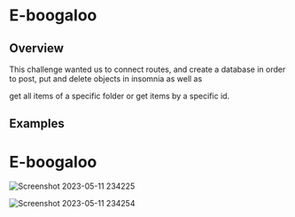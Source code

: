 # E-boogaloo

## Overview

This challenge wanted us to connect routes, and create a database in order to post, put and delete objects in insomnia as well as

get all items of a specific folder or get items by a specific id.

## Examples
# E-boogaloo

![Screenshot 2023-05-11 234225](https://github.com/Benjiwildcat/E-boogaloo/assets/127920897/9561bcfd-f631-4b09-b7bc-abcf345b728e)

![Screenshot 2023-05-11 234254](https://github.com/Benjiwildcat/E-boogaloo/assets/127920897/fc5045b6-61e8-49ce-941d-2cac4461a569)
